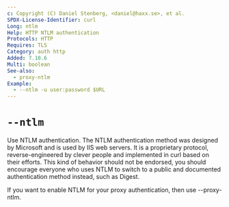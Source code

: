 ```yaml
---
c: Copyright (C) Daniel Stenberg, <daniel@haxx.se>, et al.
SPDX-License-Identifier: curl
Long: ntlm
Help: HTTP NTLM authentication
Protocols: HTTP
Requires: TLS
Category: auth http
Added: 7.10.6
Multi: boolean
See-also:
  - proxy-ntlm
Example:
  - --ntlm -u user:password $URL
---
```


# `--ntlm`

Use NTLM authentication. The NTLM authentication method was designed by
Microsoft and is used by IIS web servers. It is a proprietary protocol,
reverse-engineered by clever people and implemented in curl based on their
efforts. This kind of behavior should not be endorsed, you should encourage
everyone who uses NTLM to switch to a public and documented authentication
method instead, such as Digest.

If you want to enable NTLM for your proxy authentication, then use
--proxy-ntlm.
